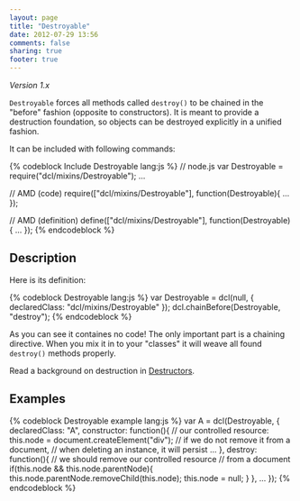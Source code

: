 ```yaml
---
layout: page
title: "Destroyable"
date: 2012-07-29 13:56
comments: false
sharing: true
footer: true
---
```


*Version 1.x*

`Destroyable` forces all methods called `destroy()` to be chained in
the "before" fashion (opposite to constructors). It is meant to provide
a destruction foundation, so objects can be destroyed explicitly in
a unified fashion.

It can be included with following commands:

{% codeblock Include Destroyable lang:js %}
// node.js
var Destroyable = require("dcl/mixins/Destroyable");
...

// AMD (code)
require(["dcl/mixins/Destroyable"], function(Destroyable){
  ...
});

// AMD (definition)
define(["dcl/mixins/Destroyable"], function(Destroyable){
  ...
});
{% endcodeblock %}

## Description

Here is its definition:

{% codeblock Destroyable lang:js %}
var Destroyable = dcl(null, {
  declaredClass: "dcl/mixins/Destroyable"
});
dcl.chainBefore(Destroyable, "destroy");
{% endcodeblock %}

As you can see it containes no code! The only important part is a chaining directive.
When you mix it in to your "classes" it will weave all found `destroy()` methods
properly.

Read a background on destruction in [Destructors](../general/destructors).

## Examples

{% codeblock Destroyable example lang:js %}
var A = dcl(Destroyable, {
  declaredClass: "A",
  constructor: function(){
    // our controlled resource:
    this.node = document.createElement("div");
    // if we do not remove it from a document,
    // when deleting an instance, it will persist
    ...
  },
  destroy: function(){
    // we should remove our controlled resource
    // from a document
  	if(this.node && this.node.parentNode){
      this.node.parentNode.removeChild(this.node);
      this.node = null;
    }
  },
  ...
});
{% endcodeblock %}
